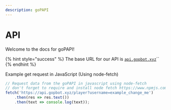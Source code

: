 ```yaml
---
description: goPAPI
---
```


# API

Welcome to the docs for goPAPI!

{% hint style="success" %}
The base URL for our API is [`api.gopbot.xyz`](https://api.gopbot.xyz)``
{% endhint %}

Example get request in JavaScript (Using node-fetch)

```js
// Request data from the goPAPI in javascript using node-fetch
// don't forget to require and install node fetch https://www.npmjs.com/package/node-fetch
fetch('https://api.gopbot.xyz/player?username=example_change_me')
    .then(res => res.text())
    .then(text => console.log(text));
```
